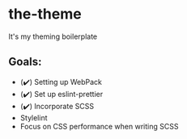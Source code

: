 # the-theme

It's my theming boilerplate

## Goals:

- (✔️) Setting up WebPack 
- (✔️) Set up eslint-prettier
- (✔️) Incorporate SCSS
- Stylelint
- Focus on CSS performance when writing SCSS
